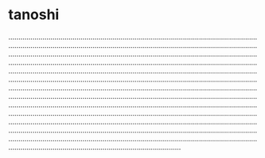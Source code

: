 # tanoshi

..................................................................................................................................................................................................................................................................................................................................................................................................................................................................................................................................................................................................................................................................................................................................................................................................................................................................................................................................................................................................................................................................................................................................................................................................................................................................................................................................................................................................................................................................................................................................................................................................................................................................................................................................................................